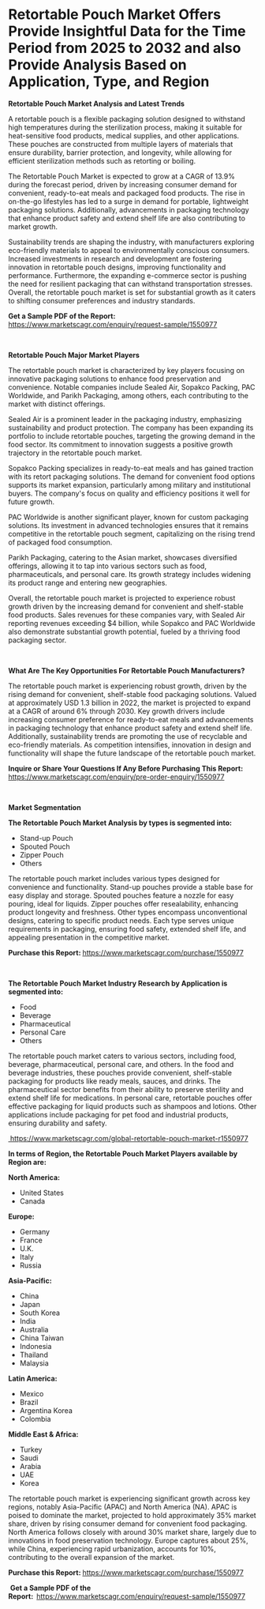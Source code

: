 <p><h1>Retortable Pouch Market Offers Provide Insightful Data for the Time Period from 2025 to 2032 and also Provide Analysis Based on Application, Type, and Region</h1></p><p><strong>Retortable Pouch Market Analysis and Latest Trends</strong></p>
<p><p>A retortable pouch is a flexible packaging solution designed to withstand high temperatures during the sterilization process, making it suitable for heat-sensitive food products, medical supplies, and other applications. These pouches are constructed from multiple layers of materials that ensure durability, barrier protection, and longevity, while allowing for efficient sterilization methods such as retorting or boiling.</p><p>The Retortable Pouch Market is expected to grow at a CAGR of 13.9% during the forecast period, driven by increasing consumer demand for convenient, ready-to-eat meals and packaged food products. The rise in on-the-go lifestyles has led to a surge in demand for portable, lightweight packaging solutions. Additionally, advancements in packaging technology that enhance product safety and extend shelf life are also contributing to market growth.</p><p>Sustainability trends are shaping the industry, with manufacturers exploring eco-friendly materials to appeal to environmentally conscious consumers. Increased investments in research and development are fostering innovation in retortable pouch designs, improving functionality and performance. Furthermore, the expanding e-commerce sector is pushing the need for resilient packaging that can withstand transportation stresses. Overall, the retortable pouch market is set for substantial growth as it caters to shifting consumer preferences and industry standards.</p></p>
<p><strong>Get a Sample PDF of the Report:&nbsp;</strong> <a href="https://www.marketscagr.com/enquiry/request-sample/1550977?utm_campaign=3038&utm_medium=2&utm_source=Github&utm_content=ia&utm_term=19042025&utm_id=retortable-pouch">https://www.marketscagr.com/enquiry/request-sample/1550977</a></p>
<p>&nbsp;</p>
<p><strong>Retortable Pouch Major Market Players</strong></p>
<p><p>The retortable pouch market is characterized by key players focusing on innovative packaging solutions to enhance food preservation and convenience. Notable companies include Sealed Air, Sopakco Packing, PAC Worldwide, and Parikh Packaging, among others, each contributing to the market with distinct offerings.</p><p>Sealed Air is a prominent leader in the packaging industry, emphasizing sustainability and product protection. The company has been expanding its portfolio to include retortable pouches, targeting the growing demand in the food sector. Its commitment to innovation suggests a positive growth trajectory in the retortable pouch market.</p><p>Sopakco Packing specializes in ready-to-eat meals and has gained traction with its retort packaging solutions. The demand for convenient food options supports its market expansion, particularly among military and institutional buyers. The company's focus on quality and efficiency positions it well for future growth. </p><p>PAC Worldwide is another significant player, known for custom packaging solutions. Its investment in advanced technologies ensures that it remains competitive in the retortable pouch segment, capitalizing on the rising trend of packaged food consumption.</p><p>Parikh Packaging, catering to the Asian market, showcases diversified offerings, allowing it to tap into various sectors such as food, pharmaceuticals, and personal care. Its growth strategy includes widening its product range and entering new geographies.</p><p>Overall, the retortable pouch market is projected to experience robust growth driven by the increasing demand for convenient and shelf-stable food products. Sales revenues for these companies vary, with Sealed Air reporting revenues exceeding $4 billion, while Sopakco and PAC Worldwide also demonstrate substantial growth potential, fueled by a thriving food packaging sector.</p></p>
<p>&nbsp;</p>
<p><strong>What Are The Key Opportunities For Retortable Pouch Manufacturers?</strong></p>
<p><p>The retortable pouch market is experiencing robust growth, driven by the rising demand for convenient, shelf-stable food packaging solutions. Valued at approximately USD 1.3 billion in 2022, the market is projected to expand at a CAGR of around 6% through 2030. Key growth drivers include increasing consumer preference for ready-to-eat meals and advancements in packaging technology that enhance product safety and extend shelf life. Additionally, sustainability trends are promoting the use of recyclable and eco-friendly materials. As competition intensifies, innovation in design and functionality will shape the future landscape of the retortable pouch market.</p></p>
<p><strong>Inquire or Share Your Questions If Any Before Purchasing This Report:</strong> <a href="https://www.marketscagr.com/enquiry/pre-order-enquiry/1550977?utm_campaign=3038&utm_medium=2&utm_source=Github&utm_content=ia&utm_term=19042025&utm_id=retortable-pouch">https://www.marketscagr.com/enquiry/pre-order-enquiry/1550977</a></p>
<p>&nbsp;</p>
<p><strong>Market Segmentation</strong></p>
<p><strong>The Retortable Pouch Market Analysis by types is segmented into:</strong></p>
<p><ul><li>Stand-up Pouch</li><li>Spouted Pouch</li><li>Zipper Pouch</li><li>Others</li></ul></p>
<p><p>The retortable pouch market includes various types designed for convenience and functionality. Stand-up pouches provide a stable base for easy display and storage. Spouted pouches feature a nozzle for easy pouring, ideal for liquids. Zipper pouches offer resealability, enhancing product longevity and freshness. Other types encompass unconventional designs, catering to specific product needs. Each type serves unique requirements in packaging, ensuring food safety, extended shelf life, and appealing presentation in the competitive market.</p></p>
<p><strong>Purchase this Report:&nbsp;</strong><a href="https://www.marketscagr.com/purchase/1550977?utm_campaign=3038&utm_medium=2&utm_source=Github&utm_content=ia&utm_term=19042025&utm_id=retortable-pouch">https://www.marketscagr.com/purchase/1550977</a></p>
<p>&nbsp;</p>
<p><strong>The Retortable Pouch Market Industry Research by Application is segmented into:</strong></p>
<p><ul><li>Food</li><li>Beverage</li><li>Pharmaceutical</li><li>Personal Care</li><li>Others</li></ul></p>
<p><p>The retortable pouch market caters to various sectors, including food, beverage, pharmaceutical, personal care, and others. In the food and beverage industries, these pouches provide convenient, shelf-stable packaging for products like ready meals, sauces, and drinks. The pharmaceutical sector benefits from their ability to preserve sterility and extend shelf life for medications. In personal care, retortable pouches offer effective packaging for liquid products such as shampoos and lotions. Other applications include packaging for pet food and industrial products, ensuring durability and safety.</p></p>
<p><a href="https://www.marketscagr.com/global-retortable-pouch-market-r1550977?utm_campaign=3038&utm_medium=2&utm_source=Github&utm_content=ia&utm_term=19042025&utm_id=retortable-pouch">&nbsp;https://www.marketscagr.com/global-retortable-pouch-market-r1550977</a></p>
<p><strong>In terms of Region, the Retortable Pouch Market Players available by Region are:</strong></p>
<p>
    <p> <strong> North America: </strong>
        <ul>
            <li>United States</li>
            <li>Canada</li>
        </ul>
        </p> 
    <p> <strong> Europe: </strong>
        <ul>
            <li>Germany</li>
            <li>France</li>
            <li>U.K.</li>
            <li>Italy</li>
            <li>Russia</li>
        </ul>
        </p> 
    <p> <strong> Asia-Pacific: </strong>
        <ul>
            <li>China</li>
            <li>Japan</li>
            <li>South Korea</li>
            <li>India</li>
            <li>Australia</li>
            <li>China Taiwan</li>
            <li>Indonesia</li>
            <li>Thailand</li>
            <li>Malaysia</li>
        </ul>
        </p> 
    <p> <strong> Latin America: </strong>
        <ul>
            <li>Mexico</li>
            <li>Brazil</li>
            <li>Argentina Korea</li>
            <li>Colombia</li>
        </ul>
        </p> 
    <p> <strong> Middle East & Africa: </strong>
        <ul>
            <li>Turkey</li>
            <li>Saudi</li>
            <li>Arabia</li>
            <li>UAE</li>
            <li>Korea</li>
        </ul>
    </p>
    </p>
<p><p>The retortable pouch market is experiencing significant growth across key regions, notably Asia-Pacific (APAC) and North America (NA). APAC is poised to dominate the market, projected to hold approximately 35% market share, driven by rising consumer demand for convenient food packaging. North America follows closely with around 30% market share, largely due to innovations in food preservation technology. Europe captures about 25%, while China, experiencing rapid urbanization, accounts for 10%, contributing to the overall expansion of the market.</p></p>
<p><strong>Purchase this Report: </strong><a href="https://www.marketscagr.com/purchase/1550977?utm_campaign=3038&utm_medium=2&utm_source=Github&utm_content=ia&utm_term=19042025&utm_id=retortable-pouch">https://www.marketscagr.com/purchase/1550977</a></p>
<p>&nbsp;<strong>Get a Sample PDF of the Report:&nbsp;&nbsp;</strong><a href="https://www.marketscagr.com/enquiry/request-sample/1550977?utm_campaign=3038&utm_medium=2&utm_source=Github&utm_content=ia&utm_term=19042025&utm_id=retortable-pouch">https://www.marketscagr.com/enquiry/request-sample/1550977</a></p>
<p><strong></strong></p>
<p><p></p><p></p><p></p></p>